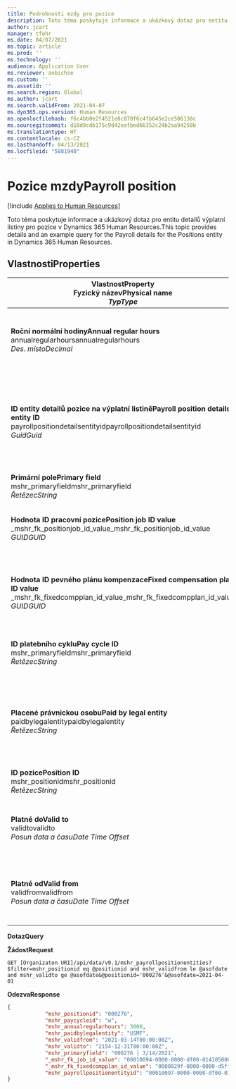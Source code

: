 ```yaml
---
title: Podrobnosti mzdy pro pozice
description: Toto téma poskytuje informace a ukázkový dotaz pro entitu detailů výplatní listiny pro pozice v Dynamics 365 Human Resources.
author: jcart
manager: tfehr
ms.date: 04/07/2021
ms.topic: article
ms.prod: ''
ms.technology: ''
audience: Application User
ms.reviewer: anbichse
ms.custom: ''
ms.assetid: ''
ms.search.region: Global
ms.author: jcart
ms.search.validFrom: 2021-04-07
ms.dyn365.ops.version: Human Resources
ms.openlocfilehash: f6c4bb0e2f4521e8c870f6c4fb645e2ce506138c
ms.sourcegitcommit: d18d9cdb175c9d42eafbed66352c24b2aa94258b
ms.translationtype: HT
ms.contentlocale: cs-CZ
ms.lasthandoff: 04/13/2021
ms.locfileid: "5881940"
---
```

# <a name="payroll-position"></a><span data-ttu-id="82705-103">Pozice mzdy</span><span class="sxs-lookup"><span data-stu-id="82705-103">Payroll position</span></span>

[!include [Applies to Human Resources](../includes/applies-to-hr.md)]

<span data-ttu-id="82705-104">Toto téma poskytuje informace a ukázkový dotaz pro entitu detailů výplatní listiny pro pozice v Dynamics 365 Human Resources.</span><span class="sxs-lookup"><span data-stu-id="82705-104">This topic provides details and an example query for the Payroll details for the Positions entity in Dynamics 365 Human Resources.</span></span>

## <a name="properties"></a><span data-ttu-id="82705-105">Vlastnosti</span><span class="sxs-lookup"><span data-stu-id="82705-105">Properties</span></span>

| <span data-ttu-id="82705-106">Vlastnost</span><span class="sxs-lookup"><span data-stu-id="82705-106">Property</span></span><br><span data-ttu-id="82705-107">**Fyzický název**</span><span class="sxs-lookup"><span data-stu-id="82705-107">**Physical name**</span></span><br><span data-ttu-id="82705-108">**_Typ_**</span><span class="sxs-lookup"><span data-stu-id="82705-108">**_Type_**</span></span> | <span data-ttu-id="82705-109">Použít</span><span class="sxs-lookup"><span data-stu-id="82705-109">Use</span></span> | <span data-ttu-id="82705-110">popis</span><span class="sxs-lookup"><span data-stu-id="82705-110">Description</span></span> |
| --- | --- | --- |
| <span data-ttu-id="82705-111">**Roční normální hodiny**</span><span class="sxs-lookup"><span data-stu-id="82705-111">**Annual regular hours**</span></span><br><span data-ttu-id="82705-112">annualregularhours</span><span class="sxs-lookup"><span data-stu-id="82705-112">annualregularhours</span></span><br><span data-ttu-id="82705-113">*Des. místo*</span><span class="sxs-lookup"><span data-stu-id="82705-113">*Decimal*</span></span> | <span data-ttu-id="82705-114">Jen pro čtení</span><span class="sxs-lookup"><span data-stu-id="82705-114">Read-only</span></span><br><span data-ttu-id="82705-115">Povinná</span><span class="sxs-lookup"><span data-stu-id="82705-115">Required</span></span> | <span data-ttu-id="82705-116">Roční řádné hodiny definované na pozici.</span><span class="sxs-lookup"><span data-stu-id="82705-116">Annual regular hours defined on the position.</span></span>  |
| <span data-ttu-id="82705-117">**ID entity detailů pozice na výplatní listině**</span><span class="sxs-lookup"><span data-stu-id="82705-117">**Payroll position details entity ID**</span></span><br><span data-ttu-id="82705-118">payrollpositiondetailsentityid</span><span class="sxs-lookup"><span data-stu-id="82705-118">payrollpositiondetailsentityid</span></span><br><span data-ttu-id="82705-119">*Guid*</span><span class="sxs-lookup"><span data-stu-id="82705-119">*Guid*</span></span> | <span data-ttu-id="82705-120">Povinná</span><span class="sxs-lookup"><span data-stu-id="82705-120">Required</span></span><br><span data-ttu-id="82705-121">Generováno systémem.</span><span class="sxs-lookup"><span data-stu-id="82705-121">System generated.</span></span> | <span data-ttu-id="82705-122">Systémem generovaná hodnota GUID pro jedinečnou identifikaci pozice.</span><span class="sxs-lookup"><span data-stu-id="82705-122">A system-generated GUID value to uniquely identify the position.</span></span>  |
| <span data-ttu-id="82705-123">**Primární pole**</span><span class="sxs-lookup"><span data-stu-id="82705-123">**Primary field**</span></span><br><span data-ttu-id="82705-124">mshr_primaryfield</span><span class="sxs-lookup"><span data-stu-id="82705-124">mshr_primaryfield</span></span><br><span data-ttu-id="82705-125">*Řetězec*</span><span class="sxs-lookup"><span data-stu-id="82705-125">*String*</span></span> | <span data-ttu-id="82705-126">Povinná</span><span class="sxs-lookup"><span data-stu-id="82705-126">Required</span></span><br><span data-ttu-id="82705-127">Generováno systémem</span><span class="sxs-lookup"><span data-stu-id="82705-127">System generated</span></span> |  |
| <span data-ttu-id="82705-128">**Hodnota ID pracovní pozice**</span><span class="sxs-lookup"><span data-stu-id="82705-128">**Position job ID value**</span></span><br><span data-ttu-id="82705-129">_mshr_fk_positionjob_id_value</span><span class="sxs-lookup"><span data-stu-id="82705-129">_mshr_fk_positionjob_id_value</span></span><br><span data-ttu-id="82705-130">*GUID*</span><span class="sxs-lookup"><span data-stu-id="82705-130">*GUID*</span></span> | <span data-ttu-id="82705-131">Jen pro čtení</span><span class="sxs-lookup"><span data-stu-id="82705-131">Read-only</span></span><br><span data-ttu-id="82705-132">Povinná</span><span class="sxs-lookup"><span data-stu-id="82705-132">Required</span></span><br><span data-ttu-id="82705-133">Cizí klíč: mshr_PayrollPositionJobEntity mshr_payrollpositionjobentity</span><span class="sxs-lookup"><span data-stu-id="82705-133">Foreign key:mshr_PayrollPositionJobEntity of the mshr_payrollpositionjobentity</span></span> |<span data-ttu-id="82705-134">ID práce přidružené k pozici.</span><span class="sxs-lookup"><span data-stu-id="82705-134">The ID of the job associated with the position.</span></span>|
| <span data-ttu-id="82705-135">**Hodnota ID pevného plánu kompenzace**</span><span class="sxs-lookup"><span data-stu-id="82705-135">**Fixed compensation plan ID value**</span></span><br><span data-ttu-id="82705-136">_mshr_fk_fixedcompplan_id_value</span><span class="sxs-lookup"><span data-stu-id="82705-136">_mshr_fk_fixedcompplan_id_value</span></span><br><span data-ttu-id="82705-137">*GUID*</span><span class="sxs-lookup"><span data-stu-id="82705-137">*GUID*</span></span> | <span data-ttu-id="82705-138">Jen pro čtení</span><span class="sxs-lookup"><span data-stu-id="82705-138">Read-only</span></span><br><span data-ttu-id="82705-139">Povinná</span><span class="sxs-lookup"><span data-stu-id="82705-139">Required</span></span><br><span data-ttu-id="82705-140">Cizí klíč: mshr_FixedCompPlan_id z mshr_payrollfixedcompensationplanentity</span><span class="sxs-lookup"><span data-stu-id="82705-140">Foreign key: mshr_FixedCompPlan_id of mshr_payrollfixedcompensationplanentity</span></span>  | <span data-ttu-id="82705-141">ID plánu pevné kompenzace přidruženého k pozici.</span><span class="sxs-lookup"><span data-stu-id="82705-141">The ID of the fixed compensation plan associated with the position.</span></span> |
| <span data-ttu-id="82705-142">**ID platebního cyklu**</span><span class="sxs-lookup"><span data-stu-id="82705-142">**Pay cycle ID**</span></span><br><span data-ttu-id="82705-143">mshr_primaryfield</span><span class="sxs-lookup"><span data-stu-id="82705-143">mshr_primaryfield</span></span><br><span data-ttu-id="82705-144">*Řetězec*</span><span class="sxs-lookup"><span data-stu-id="82705-144">*String*</span></span> | <span data-ttu-id="82705-145">Jen pro čtení</span><span class="sxs-lookup"><span data-stu-id="82705-145">Read-only</span></span><br><span data-ttu-id="82705-146">Povinná</span><span class="sxs-lookup"><span data-stu-id="82705-146">Required</span></span> | <span data-ttu-id="82705-147">Platební cyklus definovaný na pozici.</span><span class="sxs-lookup"><span data-stu-id="82705-147">The pay cycle defined on the position.</span></span> |
| <span data-ttu-id="82705-148">**Placené právnickou osobu**</span><span class="sxs-lookup"><span data-stu-id="82705-148">**Paid by legal entity**</span></span><br><span data-ttu-id="82705-149">paidbylegalentity</span><span class="sxs-lookup"><span data-stu-id="82705-149">paidbylegalentity</span></span><br><span data-ttu-id="82705-150">*Řetězec*</span><span class="sxs-lookup"><span data-stu-id="82705-150">*String*</span></span> | <span data-ttu-id="82705-151">Jen pro čtení</span><span class="sxs-lookup"><span data-stu-id="82705-151">Read-only</span></span><br><span data-ttu-id="82705-152">Povinná</span><span class="sxs-lookup"><span data-stu-id="82705-152">Required</span></span> | <span data-ttu-id="82705-153">Právnická osoba definovaná na pozici odpovědné za vystavení platby.</span><span class="sxs-lookup"><span data-stu-id="82705-153">The legal entity defined on the positoin responsible for issuing payment.</span></span> |
| <span data-ttu-id="82705-154">**ID pozice**</span><span class="sxs-lookup"><span data-stu-id="82705-154">**Position ID**</span></span><br><span data-ttu-id="82705-155">mshr_positionid</span><span class="sxs-lookup"><span data-stu-id="82705-155">mshr_positionid</span></span><br><span data-ttu-id="82705-156">*Řetězec*</span><span class="sxs-lookup"><span data-stu-id="82705-156">*String*</span></span> | <span data-ttu-id="82705-157">Jen pro čtení</span><span class="sxs-lookup"><span data-stu-id="82705-157">Read-only</span></span><br><span data-ttu-id="82705-158">Povinná</span><span class="sxs-lookup"><span data-stu-id="82705-158">Required</span></span> | <span data-ttu-id="82705-159">Identifikace pozice.</span><span class="sxs-lookup"><span data-stu-id="82705-159">The ID of the position.</span></span> |
| <span data-ttu-id="82705-160">**Platné do**</span><span class="sxs-lookup"><span data-stu-id="82705-160">**Valid to**</span></span><br><span data-ttu-id="82705-161">validto</span><span class="sxs-lookup"><span data-stu-id="82705-161">validto</span></span><br><span data-ttu-id="82705-162">*Posun data a času*</span><span class="sxs-lookup"><span data-stu-id="82705-162">*Date Time Offset*</span></span> | <span data-ttu-id="82705-163">Jen pro čtení</span><span class="sxs-lookup"><span data-stu-id="82705-163">Read-only</span></span><br><span data-ttu-id="82705-164">Povinná</span><span class="sxs-lookup"><span data-stu-id="82705-164">Required</span></span> |<span data-ttu-id="82705-165">Datum, od kterého jsou údaje o poloze platné.</span><span class="sxs-lookup"><span data-stu-id="82705-165">The date the position details are valid from.</span></span>  |
| <span data-ttu-id="82705-166">**Platné od**</span><span class="sxs-lookup"><span data-stu-id="82705-166">**Valid from**</span></span><br><span data-ttu-id="82705-167">validfrom</span><span class="sxs-lookup"><span data-stu-id="82705-167">validfrom</span></span><br><span data-ttu-id="82705-168">*Posun data a času*</span><span class="sxs-lookup"><span data-stu-id="82705-168">*Date Time Offset*</span></span> | <span data-ttu-id="82705-169">Jen pro čtení</span><span class="sxs-lookup"><span data-stu-id="82705-169">Read-only</span></span><br><span data-ttu-id="82705-170">Povinná</span><span class="sxs-lookup"><span data-stu-id="82705-170">Required</span></span> |<span data-ttu-id="82705-171">Datum, do kterého jsou údaje o poloze platné.</span><span class="sxs-lookup"><span data-stu-id="82705-171">The date the position details are valid to.</span></span>  |

<span data-ttu-id="82705-172">**Dotaz**</span><span class="sxs-lookup"><span data-stu-id="82705-172">**Query**</span></span>

<span data-ttu-id="82705-173">**Žádost**</span><span class="sxs-lookup"><span data-stu-id="82705-173">**Request**</span></span>

```http
GET [Organizaton URI]/api/data/v9.1/mshr_payrollpositionentities?$filter=mshr_positionid eq @positionid and mshr_validfrom le @asofdate and mshr_validto ge @asofdate&@positionid='000276'&@asofdate=2021-04-01
```

<span data-ttu-id="82705-174">**Odezva**</span><span class="sxs-lookup"><span data-stu-id="82705-174">**Response**</span></span>

```json
{
            "mshr_positionid": "000276",
            "mshr_paycycleid": "w",
            "mshr_annualregularhours": 3000,
            "mshr_paidbylegalentity": "USMF",
            "mshr_validfrom": "2021-03-14T00:00:00Z",
            "mshr_validto": "2154-12-31T00:00:00Z",
            "mshr_primaryfield": "000276 | 3/14/2021",
            "_mshr_fk_job_id_value": "00010094-0000-0000-df00-014105000000",
            "_mshr_fk_fixedcompplan_id_value": "0000029f-0000-0000-d5ff-004105000000",
            "mshr_payrollpositionentityid": "00010097-0000-0000-df00-014105000000"
}
```
